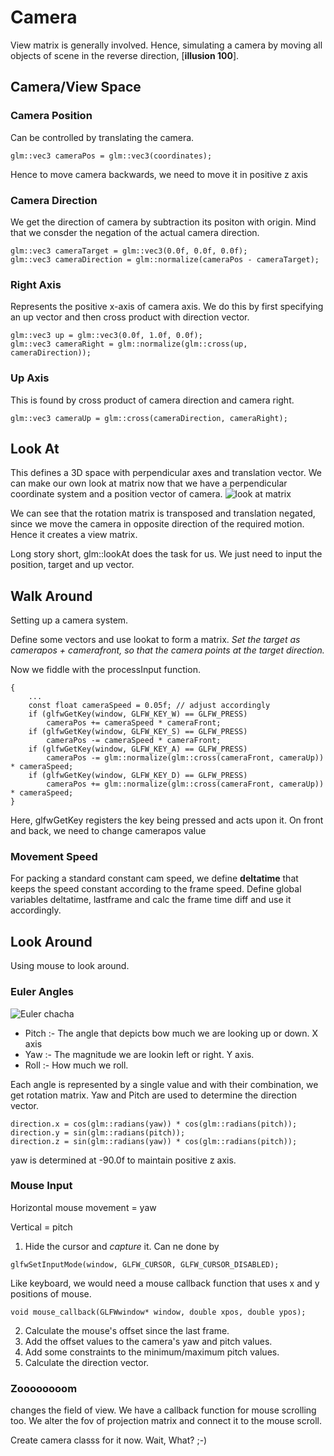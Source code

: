 # Camera
View matrix is generally involved. Hence, simulating a camera by moving all objects of scene in the reverse direction, [**illusion 100**].

## Camera/View Space

### Camera Position
Can be controlled by translating the camera.
```
glm::vec3 cameraPos = glm::vec3(coordinates);
```
Hence to move camera backwards, we need to move it in positive z axis

### Camera Direction
We get the direction of camera by subtraction its positon with origin. Mind that we consder the negation of the actual camera direction.
````
glm::vec3 cameraTarget = glm::vec3(0.0f, 0.0f, 0.0f);
glm::vec3 cameraDirection = glm::normalize(cameraPos - cameraTarget);
````
### Right Axis
Represents the positive x-axis of camera axis. We do this by first specifying an up vector and then cross product with direction vector.
```
glm::vec3 up = glm::vec3(0.0f, 1.0f, 0.0f); 
glm::vec3 cameraRight = glm::normalize(glm::cross(up, cameraDirection));
```
### Up Axis
This is found by cross product of camera direction and camera right.
```
glm::vec3 cameraUp = glm::cross(cameraDirection, cameraRight);
```
## Look At
This defines a 3D space with perpendicular axes and translation vector. We can make our own look at matrix now that we have a perpendicular coordinate system and a position vector of camera.
![look at matrix](https://i.ibb.co/68H5ncy/Screenshot-2020-04-05-at-2-45-53-PM.png)

We can see that the rotation matrix is transposed and translation negated, since we move the camera in opposite direction of the required motion.
Hence it creates a view matrix.

Long story short, glm::lookAt does the task for us. We just need to input the position, target and up vector.

## Walk Around
Setting up a camera system.

Define some vectors and use lookat to form a matrix. _Set the target as camerapos + camerafront, so that the camera points at the target direction._

Now we fiddle with the processInput function.
```void processInput(GLFWwindow *window)
{
    ...
    const float cameraSpeed = 0.05f; // adjust accordingly
    if (glfwGetKey(window, GLFW_KEY_W) == GLFW_PRESS)
        cameraPos += cameraSpeed * cameraFront;
    if (glfwGetKey(window, GLFW_KEY_S) == GLFW_PRESS)
        cameraPos -= cameraSpeed * cameraFront;
    if (glfwGetKey(window, GLFW_KEY_A) == GLFW_PRESS)
        cameraPos -= glm::normalize(glm::cross(cameraFront, cameraUp)) * cameraSpeed;
    if (glfwGetKey(window, GLFW_KEY_D) == GLFW_PRESS)
        cameraPos += glm::normalize(glm::cross(cameraFront, cameraUp)) * cameraSpeed;
}
```
Here, glfwGetKey registers the key being pressed and acts upon it.
On front and back, we need to change camerapos value

### Movement Speed

For packing a standard constant cam speed, we define **deltatime** that keeps the speed constant according to the frame speed. Define global variables deltatime, lastframe and calc the frame time diff and use it accordingly.

## Look Around

Using mouse to look around.

### Euler Angles
![Euler chacha](https://learnopengl.com/img/getting-started/camera_pitch_yaw_roll.png)
- Pitch :-  The angle that depicts bow much we are looking up or down. X axis
- Yaw :- The magnitude we are lookin left or right. Y axis.
- Roll :- How much we roll.

Each angle is represented by a single value and with their combination, we get rotation matrix.
Yaw and Pitch are used to determine the direction vector.
```
direction.x = cos(glm::radians(yaw)) * cos(glm::radians(pitch));
direction.y = sin(glm::radians(pitch));
direction.z = sin(glm::radians(yaw)) * cos(glm::radians(pitch));
```
yaw is determined at -90.0f to maintain positive z axis.

### Mouse Input
Horizontal mouse movement = yaw

Vertical = pitch

1. Hide the cursor and _capture_ it. Can ne done by 
````
glfwSetInputMode(window, GLFW_CURSOR, GLFW_CURSOR_DISABLED); 
````
Like keyboard, we would need a mouse callback function that uses x and y positions of mouse. 
```
void mouse_callback(GLFWwindow* window, double xpos, double ypos);
```
2. Calculate the mouse's offset since the last frame.
3. Add the offset values to the camera's yaw and pitch values.
4. Add some constraints to the minimum/maximum pitch values.
5. Calculate the direction vector.

### Zoooooooom
changes the field of view. We have a callback function for mouse scrolling too.
We alter the fov of projection matrix and connect it to the mouse scroll.

Create camera classs for it now. Wait, What? ;-)
